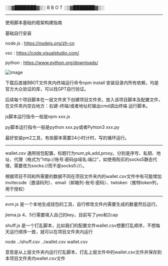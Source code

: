#
░▒▓███████▓▒░ B B O T ░▒▓███████▓▒░


---
使用脚本基础的框架构建指南

基础自行安装

node.js : https://nodejs.org/zh-cn 

vsc : https://code.visualstudio.com/

python : https://www.python.org/downloads/



![image](https://github.com/user-attachments/assets/c7139af1-747c-4e4b-8514-904f19abbf09)


下载后直接BBOT文件夹内终端运行命令npm install 安装目录内所有依赖，均是官方大众验证的库，可以找GPT自行验证。

后续每个项目脚本在一层文件夹下创建项目文件夹，放入该项目脚本及配置文件，在文件夹内空白地方：右键-终端/或者地址栏输出cmd调出终端 运行脚本。

js脚本运行指令一般是npm xxx.js

py脚本运行指令一般是python xxx.py或者Pyhton3 xxx.py

最好安装pm2工具，有些脚本需要24小时计时，写的循环运行。


-----------------------------------------------------------------------------------------------------------

wallet.csv 通用钱包配置，标题行为num,pk,add,proxy。分别是序号、私钥、地址、代理（格式为"http://账号:密码@域名:端口"，如使用购买的socks5静态代理，需要改为socks://而不是socks5://）。

根据项目不同和所需要的数据不同在项目文件夹内的wallet.csv文件中有可能增加invitecode（邀请码列）、email（邮箱列-账号:密码）、twtoken（推特token列，用于授权）

-----------------------------------------------------------------------------------------------------------

evm.js 是一个本地生成钱包的工具，自行修改文件内需要生成的数量然后运行。

jiema.js 4、5行需要填入自己的key，目前写了yes和2cap

shuff.js 是一个打乱脚本，比如我们的配置文件wallet.csv想要打乱顺序，不想每天运行顺序一致，就可以在项目文件夹内运行

node ../shuff.csv ../wallet.csv wallet.csv

意思是从上层文件夹内运行打乱脚本，打乱上层文件中的wallet.csv文件并保存到本项目文件夹内wallet.csv文件
